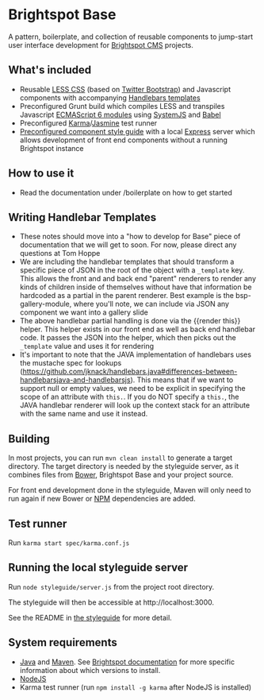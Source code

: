 Brightspot Base
===============

A pattern, boilerplate, and collection of reusable components to jump-start user interface development for [Brightspot CMS](http://brightspot.com) projects.

What's included
---------------
*	Reusable [LESS CSS](http://lesscss.org/) (based on [Twitter Bootstrap](http://getbootstrap.com/)) and Javascript components with accompanying [Handlebars templates](http://handlebarsjs.com)
*	Preconfigured Grunt build which compiles LESS and transpiles Javascript [ECMAScript 6 modules](http://www.2ality.com/2014/09/es6-modules-final.html) using [SystemJS](https://github.com/systemjs/systemjs) and [Babel](https://babeljs.io/)
*	Preconfigured [Karma](http://karma-runner.github.io/)/[Jasmine](http://jasmine.github.io/) test runner
*	[Preconfigured component style guide](styleguide/) with a local [Express](http://expressjs.com) server which allows development of front end components without a running Brightspot instance

How to use it
-------------
*   Read the documentation under /boilerplate on how to get started

Writing Handlebar Templates
---------------------------
*   These notes should move into a "how to develop for Base" piece of documentation that we will get to soon. For now, please direct any questions at Tom Hoppe
*   We are including the handlebar templates that should transform a specific piece of JSON in the root of the object with a `_template` key. This allows the front and and back end "parent" renderers to render any kinds of children inside of themselves without have that information be hardcoded as a partial in the parent renderer. Best example is the bsp-gallery-module, where you'll note, we can include via JSON any component we want into a gallery slide
*   The above handlebar partial handling is done via the {{render this}} helper. This helper exists in our front end as well as back end handlebar code. It passes the JSON into the helper, which then picks out the `_template` value and uses it for rendering
*   It's important to note that the JAVA implementation of handlebars uses the mustache spec for lookups (https://github.com/jknack/handlebars.java#differences-between-handlebarsjava-and-handlebarsjs). This means that if we want to support null or empty values, we need to be explicit in specifying the scope of an attribute with `this.`. If you do NOT specify a `this.`, the JAVA handlebar renderer will look up the context stack for an attribute with the same name and use it instead.

Building
--------
In most projects, you can run `mvn clean install` to generate a target directory. The target directory is needed by the styleguide server, as it combines files from [Bower](http://bower.io/), Brightspot Base and your project source.

For front end development done in the styleguide, Maven will only need to run again if new Bower or [NPM](https://www.npmjs.com) dependencies are added.

Test runner
-----------
Run `karma start spec/karma.conf.js`

Running the local styleguide server
-----------------------------------
Run `node styleguide/server.js` from the project root directory.

The styleguide will then be accessible at http://localhost:3000.

See the README in [the styleguide](styleguide/) for more detail.

System requirements
-------------------
*	[Java](https://java.com) and [Maven](https://maven.apache.org/). See [Brightspot documentation](http://www.brightspot.com/docs/3.0/overview/installation) for more specific information about which versions to install.
*	[NodeJS](https://nodejs.org)
*	Karma test runner (run `npm install -g karma` after NodeJS is installed)

